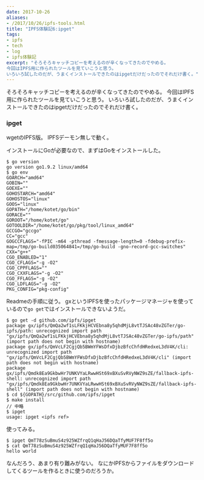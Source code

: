 ```yaml
---
date: 2017-10-26
aliases:
- /2017/10/26/ipfs-tools.html
title: "IPFS体験記6:ipget"
tags:
- ipfs
- tech
- log
- ipfs体験記
excerpt: "そろそろキャッチコピーを考えるのが辛くなってきたのでやめる。
今回はIPFS用に作られたツールを見ていこうと思う。
いろいろ試したのだが、うまくインストールできたのはipgetだけだったのでそれだけ書く。"
---
```


そろそろキャッチコピーを考えるのが辛くなってきたのでやめる。
今回はIPFS用に作られたツールを見ていこうと思う。
いろいろ試したのだが、うまくインストールできたのはipgetだけだったのでそれだけ書く。

### ipget

wgetのIPFS版。
IPFSデーモン無しで動く。

インストールにGoが必要なので、まずはGoをインストールした。

```console
$ go version
go version go1.9.2 linux/amd64
$ go env
GOARCH="amd64"
GOBIN=""
GOEXE=""
GOHOSTARCH="amd64"
GOHOSTOS="linux"
GOOS="linux"
GOPATH="/home/kotet/go/bin"
GORACE=""
GOROOT="/home/kotet/go"
GOTOOLDIR="/home/kotet/go/pkg/tool/linux_amd64"
GCCGO="gccgo"
CC="gcc"
GOGCCFLAGS="-fPIC -m64 -pthread -fmessage-length=0 -fdebug-prefix-map=/tmp/go-build035064841=/tmp/go-build -gno-record-gcc-switches"
CXX="g++"
CGO_ENABLED="1"
CGO_CFLAGS="-g -O2"
CGO_CPPFLAGS=""
CGO_CXXFLAGS="-g -O2"
CGO_FFLAGS="-g -O2"
CGO_LDFLAGS="-g -O2"
PKG_CONFIG="pkg-config"
```

Readmeの手順に従う。
gxというIPFSを使ったパッケージマネージャを使っているので`go get`ではインストールできないようだ。

```console
$ go get -d github.com/ipfs/ipget
package gx/ipfs/QmQa2wf1sLFKkjHCVEbna8y5qhdMjL8vtTJSAc48vZGTer/go-ipfs/path: unrecognized import path "gx/ipfs/QmQa2wf1sLFKkjHCVEbna8y5qhdMjL8vtTJSAc48vZGTer/go-ipfs/path" (import path does not begin with hostname)
package gx/ipfs/QmVcLF2CgjQb5BWmYFWsDfxDjbzBfcChfdHRedxeL3dV4K/cli: unrecognized import path "gx/ipfs/QmVcLF2CgjQb5BWmYFWsDfxDjbzBfcChfdHRedxeL3dV4K/cli" (import path does not begin with hostname)
package gx/ipfs/Qmdk8Ea9GkbwHr7UNKVYaLRwwHSt69xBXuSvRVyNWZ9sZE/fallback-ipfs-shell: unrecognized import path "gx/ipfs/Qmdk8Ea9GkbwHr7UNKVYaLRwwHSt69xBXuSvRVyNWZ9sZE/fallback-ipfs-shell" (import path does not begin with hostname)
$ cd ${GOPATH}/src/github.com/ipfs/ipget
$ make install
// 中略
$ ipget
usage: ipget <ipfs ref>
```

使ってみる。

```console
$ ipget QmT78zSuBmuS4z925WZfrqQ1qHaJ56DQaTfyMUF7F8ff5o
$ cat QmT78zSuBmuS4z925WZfrqQ1qHaJ56DQaTfyMUF7F8ff5o
hello world
```

なんだろう、あまり有り難みがない。
なにかIPFSからファイルをダウンロードしてくるツールを作るときに使うのだろうか。
